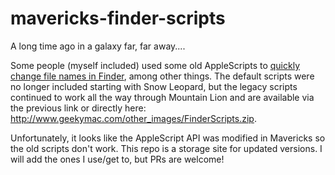 mavericks-finder-scripts
========================

A long time ago in a galaxy far, far away....

Some people (myself included) used some old AppleScripts to [quickly change file names in Finder](http://www.geekymac.com/use-applescript-to-quickly-change-file-names-in-lion/), among other things. The default scripts were no longer included starting with Snow Leopard, but the legacy scripts continued to work all the way through Mountain Lion and are available via the previous link or directly here: http://www.geekymac.com/other_images/FinderScripts.zip.

Unfortunately, it looks like the AppleScript API was modified in Mavericks so the old scripts don't work. This repo is a storage site for updated versions. I will add the ones I use/get to, but PRs are welcome!
